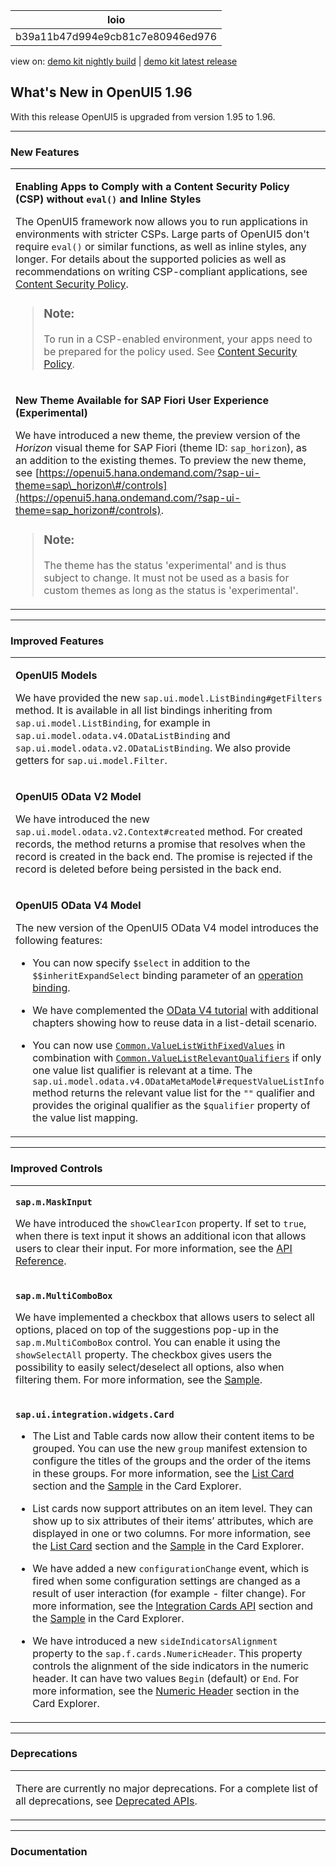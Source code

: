 <!-- loiob39a11b47d994e9cb81c7e80946ed976 -->

| loio |
| -----|
| b39a11b47d994e9cb81c7e80946ed976 |

<div id="loio">

view on: [demo kit nightly build](https://openui5nightly.hana.ondemand.com/#/topic/b39a11b47d994e9cb81c7e80946ed976) | [demo kit latest release](https://openui5.hana.ondemand.com/#/topic/b39a11b47d994e9cb81c7e80946ed976)</div>

## What's New in OpenUI5 1.96

With this release OpenUI5 is upgraded from version 1.95 to 1.96.

***

<a name="loiob39a11b47d994e9cb81c7e80946ed976__section_yxw_pxt_zcb"/>

### New Features


<table>
<tr>
<td valign="top">

**Enabling Apps to Comply with a Content Security Policy \(CSP\) without `eval()` and Inline Styles**

The OpenUI5 framework now allows you to run applications in environments with stricter CSPs. Large parts of OpenUI5 don't require `eval()` or similar functions, as well as inline styles, any longer. For details about the supported policies as well as recommendations on writing CSP-compliant applications, see [Content Security Policy](Content_Security_Policy_fe1a6db.md).

> ### Note:  
> To run in a CSP-enabled environment, your apps need to be prepared for the policy used. See [Content Security Policy](Content_Security_Policy_fe1a6db.md).



</td>
</tr>
<tr>
<td valign="top">

**New Theme Available for SAP Fiori User Experience \(Experimental\)**

We have introduced a new theme, the preview version of the *Horizon* visual theme for SAP Fiori \(theme ID: `sap_horizon`\), as an addition to the existing themes. To preview the new theme, see [https://openui5.hana.ondemand.com/?sap-ui-theme=sap\_horizon\#/controls](https://openui5.hana.ondemand.com/?sap-ui-theme=sap_horizon#/controls).

> ### Note:  
> The theme has the status 'experimental' and is thus subject to change. It must not be used as a basis for custom themes as long as the status is 'experimental'.



</td>
</tr>
</table>

***

<a name="loiob39a11b47d994e9cb81c7e80946ed976__section_qwl_pb5_zcb"/>

### Improved Features


<table>
<tr>
<td valign="top">

**OpenUI5 Models**

We have provided the new `sap.ui.model.ListBinding#getFilters` method. It is available in all list bindings inheriting from `sap.ui.model.ListBinding`, for example in `sap.ui.model.odata.v4.ODataListBinding` and `sap.ui.model.odata.v2.ODataListBinding`. We also provide getters for `sap.ui.model.Filter`.



</td>
</tr>
<tr>
<td valign="top">

**OpenUI5 OData V2 Model**

We have introduced the new `sap.ui.model.odata.v2.Context#created` method. For created records, the method returns a promise that resolves when the record is created in the back end. The promise is rejected if the record is deleted before being persisted in the back end.



</td>
</tr>
<tr>
<td valign="top">

**OpenUI5 OData V4 Model**

The new version of the OpenUI5 OData V4 model introduces the following features:

-   You can now specify `$select` in addition to the `$$inheritExpandSelect` binding parameter of an [operation binding](OData_Operations_b54f789.md).

-   We have complemented the [OData V4 tutorial](OData_V4_bcdbde6.md) with additional chapters showing how to reuse data in a list-detail scenario.

-   You can now use [`Common.ValueListWithFixedValues`](https://github.com/SAP/odata-vocabularies/blob/main/vocabularies/Common.xml#L672:~:text=%3CTerm%20Name=%22-,ValueListWithFixedValues,-%22) in combination with [`Common.ValueListRelevantQualifiers`](https://github.com/SAP/odata-vocabularies/blob/main/vocabularies/Common.xml#L666:~:text=%3CTerm%20Name=%22-,ValueListRelevantQualifiers,-%22) if only one value list qualifier is relevant at a time. The `sap.ui.model.odata.v4.ODataMetaModel#requestValueListInfo` method returns the relevant value list for the `""` qualifier and provides the original qualifier as the `$qualifier` property of the value list mapping.




</td>
</tr>
</table>

***

<a name="loiob39a11b47d994e9cb81c7e80946ed976__section_rqn_wd5_zcb"/>

### Improved Controls


<table>
<tr>
<td valign="top">

**`sap.m.MaskInput`**

We have introduced the `showClearIcon` property. If set to `true`, when there is text input it shows an additional icon that allows users to clear their input. For more information, see the [API Reference](https://openui5.hana.ondemand.com/#/api/sap.m.MaskInput).



</td>
</tr>
<tr>
<td valign="top">

**`sap.m.MultiComboBox`**

We have implemented a checkbox that allows users to select all options, placed on top of the suggestions pop-up in the `sap.m.MultiComboBox` control. You can enable it using the `showSelectAll` property. The checkbox gives users the possibility to easily select/deselect all options, also when filtering them. For more information, see the [Sample](https://openui5.hana.ondemand.com/#/entity/sap.m.MultiComboBox/sample/sap.m.sample.MultiComboBoxSelectAll). 



</td>
</tr>
<tr>
<td valign="top">

**`sap.ui.integration.widgets.Card`**

-   The List and Table cards now allow their content items to be grouped. You can use the new `group` manifest extension to configure the titles of the groups and the order of the items in these groups. For more information, see the [List Card](https://openui5.hana.ondemand.com/test-resources/sap/ui/integration/demokit/cardExplorer/webapp/index.html#/learn/types/list) section and the [Sample](https://openui5.hana.ondemand.com/test-resources/sap/ui/integration/demokit/cardExplorer/webapp/index.html#/explore/list/grouping) in the Card Explorer.

-   List cards now support attributes on an item level. They can show up to six attributes of their items’ attributes, which are displayed in one or two columns. For more information, see the [List Card](https://openui5.hana.ondemand.com/test-resources/sap/ui/integration/demokit/cardExplorer/webapp/index.html#/learn/types/list) section and the [Sample](https://openui5.hana.ondemand.com/test-resources/sap/ui/integration/demokit/cardExplorer/webapp/index.html#/explore/list/attributes) in the Card Explorer.

-   We have added a new `configurationChange` event, which is fired when some configuration settings are changed as a result of user interaction \(for example - filter change\). For more information, see the [Integration Cards API](https://openui5.hana.ondemand.com/test-resources/sap/ui/integration/demokit/cardExplorer/webapp/index.html#/integrate/api) section and the [Sample](https://openui5.hana.ondemand.com/test-resources/sap/ui/integration/demokit/cardExplorer/webapp/index.html#/explore/configurationChanges) in the Card Explorer.

-   We have introduced a new `sideIndicatorsAlignment` property to the `sap.f.cards.NumericHeader`. This property controls the alignment of the side indicators in the numeric header. It can have two values `Begin` \(default\) or `End`. For more information, see the [Numeric Header](https://openui5.hana.ondemand.com/test-resources/sap/ui/integration/demokit/cardExplorer/webapp/index.html#/learn/headers/numeric) section in the Card Explorer.




</td>
</tr>
</table>

***

<a name="loiob39a11b47d994e9cb81c7e80946ed976__section_cps_cg5_zcb"/>

### Deprecations


<table>
<tr>
<td valign="top">

There are currently no major deprecations. For a complete list of all deprecations, see [Deprecated APIs](https://openui5.hana.ondemand.com/#/api/deprecated). 



</td>
</tr>
</table>

***

<a name="loiob39a11b47d994e9cb81c7e80946ed976__section_z2h_fh5_zcb"/>

### Documentation


<table>
</table>


